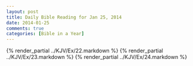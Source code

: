 ```yaml
---
layout: post
title: Daily Bible Reading for Jan 25, 2014
date: 2014-01-25
comments: true
categories: [Bible in a Year]
---
```

{% render_partial ../KJV/Ex/22.markdown %}
{% render_partial ../KJV/Ex/23.markdown %}
{% render_partial ../KJV/Ex/24.markdown %}
